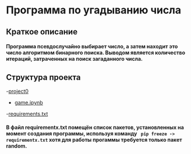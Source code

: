 # Программа по угадыванию числа
## Краткое описание
#### Программа псевдослучайно выбирает число, а затем находит это число алгоритмом бинарного поиска. Выводом является количество итераций, затраченных на поиск загаданного числа.
## Структура проекта
-[project0](https://github.com/MikhailKuzm/mipt/tree/main/project0)
* [game.ipynb](https://github.com/MikhailKuzm/mipt/blob/main/project0/game.ipynb) 

-[requirements.txt](https://github.com/MikhailKuzm/mipt/blob/main/project0/requirements.txt)

#### В файл requirementx.txt помещён список пакетов, установленных на момент создания программы, используя команду ``` pip freeze -> requirementx.txt``` хотя для работы прогаммы требуется только пакет random.
